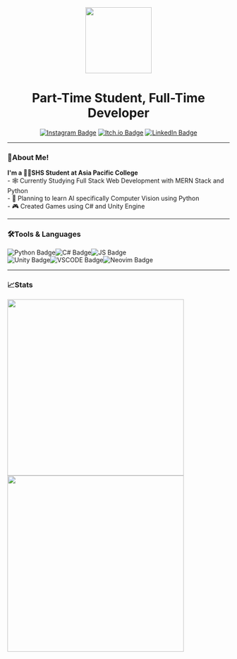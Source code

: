 
<div align="center">
  <img src="https://media.giphy.com/media/ZeNbK0L5cjnX64disL/giphy.gif" width="150px"/>
</div>
<h1 align="center">Part-Time Student, Full-Time Developer</h1>
<div id="badges" align="center">
  <a href="https://www.instagram.com/mbc.co_/"><img src="https://img.shields.io/badge/Instagram-E4405F?style=for-the-badge&logo=instagram&logoColor=white" alt="Instagram Badge"/></a>
  <a href="https://epyxx-27.itch.io"><img src="https://img.shields.io/badge/Itch.io-FA5C5C?style=for-the-badge&logo=itchdotio&logoColor=white" alt="Itch.io Badge"/></a>
  <a href="https://www.linkedin.com/in/max-benedict-chavez-a29347221/"><img src="https://img.shields.io/badge/LinkedIn-blue?style=for-the-badge&logo=linkedin&logoColor=white" alt="LinkedIn Badge"/></a>
</div>
<hr>
<h3>💌About Me!</h3>
<p>
	<b>I'm a 👨‍🎓SHS Student at Asia Pacific College</b>
	<br>
	- 🕸️ Currently Studying Full Stack Web Development with MERN Stack and Python 
	<br>
	- 👀 Planning to learn AI specifically Computer Vision using Python 
	<br>
	- 🎮 Created Games using C# and Unity Engine
</p>
<hr>
<div align="left">
<h3>🛠️Tools & Languages</h3>
<img src="https://img.shields.io/badge/Python-3776AB?style=for-the-badge&logo=python&logoColor=white" alt="Python Badge"/><img src="https://img.shields.io/badge/C%23-239120?style=for-the-badge&logo=c-sharp&logoColor=white" alt="C# Badge"/><img src="https://img.shields.io/badge/JavaScript-F7DF1E?style=for-the-badge&logo=javascript&logoColor=black" alt="JS Badge"/>
<br>
<img src="https://img.shields.io/badge/Unity-100000?style=for-the-badge&logo=unity&logoColor=white" alt="Unity Badge"/><img src="https://img.shields.io/badge/Visual_Studio_Code-0078D4?style=for-the-badge&logo=visual%20studio%20code&logoColor=white" alt="VSCODE Badge"/><img src="https://img.shields.io/badge/NeoVim-%2357A143.svg?&style=for-the-badge&logo=neovim&logoColor=white" alt="Neovim Badge"/>
<hr>
<div align="left">
	<h3>📈Stats</h3>
   <img width="400" src="http://github-readme-streak-stats.herokuapp.com?user=mbchavez27&theme=dark&date_format=%5BY.%5Dn.j" /> 
	<br>
	<img width="400" src="https://github-readme-stats.vercel.app/api/top-langs/?username=mbchavez27&layout=compact&theme=dark" /> 
	</div>

<!--
**mbchavez27/mbchavez27** is a ✨ _special_ ✨ repository because its `README.md` (this file) appears on your GitHub profile.-->
